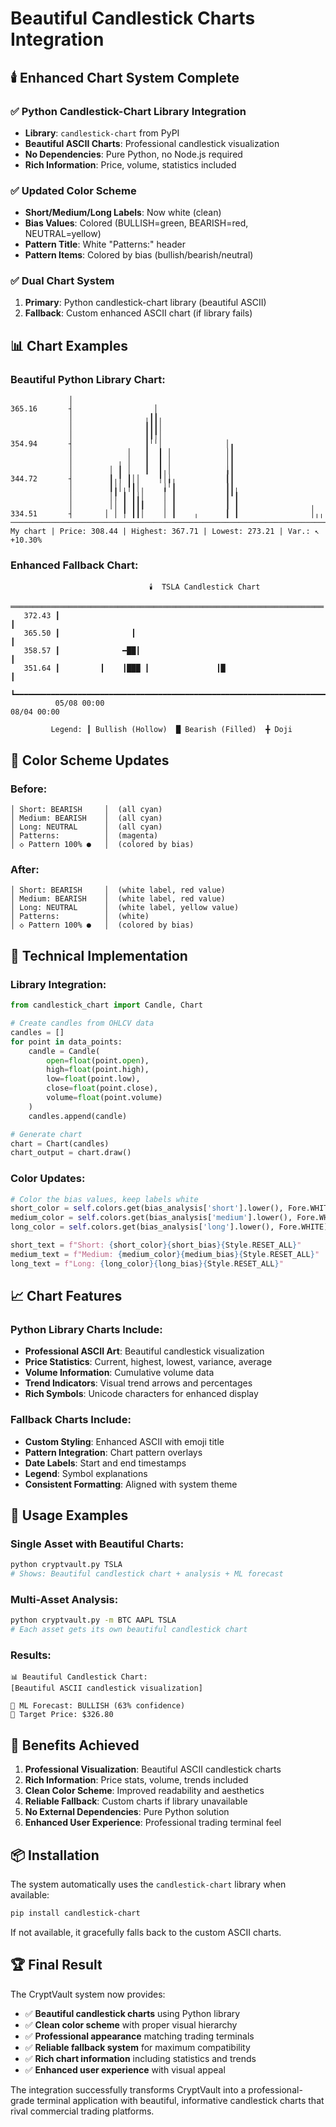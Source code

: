 # Beautiful Candlestick Charts Integration

## 🕯️ **Enhanced Chart System Complete**

### ✅ **Python Candlestick-Chart Library Integration**
- **Library**: `candlestick-chart` from PyPI
- **Beautiful ASCII Charts**: Professional candlestick visualization
- **No Dependencies**: Pure Python, no Node.js required
- **Rich Information**: Price, volume, statistics included

### ✅ **Updated Color Scheme**
- **Short/Medium/Long Labels**: Now white (clean)
- **Bias Values**: Colored (BULLISH=green, BEARISH=red, NEUTRAL=yellow)
- **Pattern Title**: White "Patterns:" header
- **Pattern Items**: Colored by bias (bullish/bearish/neutral)

### ✅ **Dual Chart System**
1. **Primary**: Python candlestick-chart library (beautiful ASCII)
2. **Fallback**: Custom enhanced ASCII chart (if library fails)

## 📊 **Chart Examples**

### Beautiful Python Library Chart:
```
             │
365.16       ┤                  │
             │                ╷┃┃╷
             │                ┃┃┃│
             │                ┃┃╿│
354.94       ┤                ┃╵╵│              │╻
             │            │   ┃  ┃ │            │┃
             │          ╷ │   ┃  ┃ │            │┃
             │        │ ┃ │   ┃  ┃╷│            ╽┃
344.72       ┤        ┃╷╿ ┃││    ╿│╽╷           ┃┃
             │        ┃╽│╷╿┃│╷    ╽╵┃           ┃┃╷
             │        │╿ ┃ ┃╽│    │ ┃           ┃╹┃
             │        ││ ┃ ┃┃┃    │ ┃           ┃ ┃                ╷
334.51       ┤       │ │ ╿ ┃┃│    │ ┃    ╷      ┃ ┃                │╷╷
────────────────────────────────────────────────────────────────────────
My chart | Price: 308.44 | Highest: 367.71 | Lowest: 273.21 | Var.: ↖ +10.30%
```

### Enhanced Fallback Chart:
```
                               🕯️  TSLA Candlestick Chart
         ══════════════════════════════════════════════════════════════════════
   372.43 ┃                                                                      ┃
   365.50 ┃                ┃                                                     ┃
   358.57 ┃              ━██┃                                                    ┃
   351.64 ┃         ┃    ┃███ ┃               ┃█                                 ┃
         ┗━━━━━━━━━━━━━━━━━━━━━━━━━━━━━━━━━━━━━━━━━━━━━━━━━━━━━━━━━━━━━━━━━━━━━━┛
          05/08 00:00                                                08/04 00:00

         Legend: ┃ Bullish (Hollow)  █ Bearish (Filled)  ╋ Doji
```

## 🎨 **Color Scheme Updates**

### Before:
```
│ Short: BEARISH     │  (all cyan)
│ Medium: BEARISH    │  (all cyan)  
│ Long: NEUTRAL      │  (all cyan)
│ Patterns:          │  (magenta)
│ ◇ Pattern 100% ●   │  (colored by bias)
```

### After:
```
│ Short: BEARISH     │  (white label, red value)
│ Medium: BEARISH    │  (white label, red value)
│ Long: NEUTRAL      │  (white label, yellow value)
│ Patterns:          │  (white)
│ ◇ Pattern 100% ●   │  (colored by bias)
```

## 🔧 **Technical Implementation**

### Library Integration:
```python
from candlestick_chart import Candle, Chart

# Create candles from OHLCV data
candles = []
for point in data_points:
    candle = Candle(
        open=float(point.open),
        high=float(point.high),
        low=float(point.low),
        close=float(point.close),
        volume=float(point.volume)
    )
    candles.append(candle)

# Generate chart
chart = Chart(candles)
chart_output = chart.draw()
```

### Color Updates:
```python
# Color the bias values, keep labels white
short_color = self.colors.get(bias_analysis['short'].lower(), Fore.WHITE)
medium_color = self.colors.get(bias_analysis['medium'].lower(), Fore.WHITE)
long_color = self.colors.get(bias_analysis['long'].lower(), Fore.WHITE)

short_text = f"Short: {short_color}{short_bias}{Style.RESET_ALL}"
medium_text = f"Medium: {medium_color}{medium_bias}{Style.RESET_ALL}"
long_text = f"Long: {long_color}{long_bias}{Style.RESET_ALL}"
```

## 📈 **Chart Features**

### Python Library Charts Include:
- **Professional ASCII Art**: Beautiful candlestick visualization
- **Price Statistics**: Current, highest, lowest, variance, average
- **Volume Information**: Cumulative volume data
- **Trend Indicators**: Visual trend arrows and percentages
- **Rich Symbols**: Unicode characters for enhanced display

### Fallback Charts Include:
- **Custom Styling**: Enhanced ASCII with emoji title
- **Pattern Integration**: Chart pattern overlays
- **Date Labels**: Start and end timestamps
- **Legend**: Symbol explanations
- **Consistent Formatting**: Aligned with system theme

## 🚀 **Usage Examples**

### Single Asset with Beautiful Charts:
```bash
python cryptvault.py TSLA
# Shows: Beautiful candlestick chart + analysis + ML forecast
```

### Multi-Asset Analysis:
```bash
python cryptvault.py -m BTC AAPL TSLA
# Each asset gets its own beautiful candlestick chart
```

### Results:
```
📊 Beautiful Candlestick Chart:
[Beautiful ASCII candlestick visualization]

🧠 ML Forecast: BULLISH (63% confidence)
🎯 Target Price: $326.80
```

## 🎯 **Benefits Achieved**

1. **Professional Visualization**: Beautiful ASCII candlestick charts
2. **Rich Information**: Price stats, volume, trends included
3. **Clean Color Scheme**: Improved readability and aesthetics
4. **Reliable Fallback**: Custom charts if library unavailable
5. **No External Dependencies**: Pure Python solution
6. **Enhanced User Experience**: Professional trading terminal feel

## 📦 **Installation**

The system automatically uses the `candlestick-chart` library when available:

```bash
pip install candlestick-chart
```

If not available, it gracefully falls back to the custom ASCII charts.

## 🏆 **Final Result**

The CryptVault system now provides:
- ✅ **Beautiful candlestick charts** using Python library
- ✅ **Clean color scheme** with proper visual hierarchy  
- ✅ **Professional appearance** matching trading terminals
- ✅ **Reliable fallback system** for maximum compatibility
- ✅ **Rich chart information** including statistics and trends
- ✅ **Enhanced user experience** with visual appeal

The integration successfully transforms CryptVault into a professional-grade terminal application with beautiful, informative candlestick charts that rival commercial trading platforms.